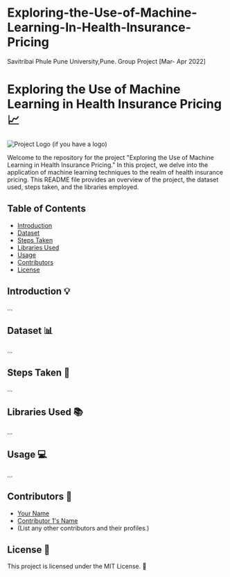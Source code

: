 # Exploring-the-Use-of-Machine-Learning-In-Health-Insurance-Pricing
Savitribai Phule Pune University,Pune.
Group Project [Mar- Apr 2022]

# Exploring the Use of Machine Learning in Health Insurance Pricing :chart_with_upwards_trend:

![Project Logo](project_logo.png) (if you have a logo)

Welcome to the repository for the project "Exploring the Use of Machine Learning in Health Insurance Pricing." In this project, we delve into the application of machine learning techniques to the realm of health insurance pricing. This README file provides an overview of the project, the dataset used, steps taken, and the libraries employed.

## Table of Contents
- [Introduction](#introduction)
- [Dataset](#dataset)
- [Steps Taken](#steps-taken)
- [Libraries Used](#libraries-used)
- [Usage](#usage)
- [Contributors](#contributors)
- [License](#license)

## Introduction :bulb:
...

## Dataset :bar_chart:
...

## Steps Taken :rocket:
...

## Libraries Used :books:
...

## Usage :computer:
...

## Contributors :busts_in_silhouette:
- [Your Name](https://github.com/your-username)
- [Contributor 1's Name](https://github.com/contributor1)
- (List any other contributors and their profiles.)

## License :page_with_curl:
This project is licensed under the MIT License. :scroll:

